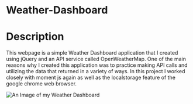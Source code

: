 # Weather-Dashboard

# Description

This webpage is a simple Weather Dashboard application that I created using jQuery and an API service called OpenWeatherMap. One of the main reasons why I created this application was to practice making API calls and utilizing the data that returned in a variety of ways. In this project I worked closely with moment js again as well as the localstorage feature of the google chrome web browser.

![An Image of my Weather Dashboard]()

